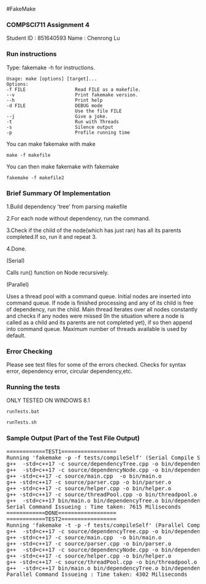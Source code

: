 #FakeMake

### COMPSCI711 Assignment 4

Student ID : 851640593
Name : Chenrong Lu

### Run instructions
Type: fakemake -h for instructions.
```
Usage: make [options] [target]...
Options:
-f FILE                  Read FILE as a makefile.
--v                      Print fakemake version.
--h                      Print help
-d FILE                  DEBUG mode
                         Use the file FILE
--j                      Give a joke.
-t                       Run with Threads
-s                       Silence output
-p                       Profile running time
```
You can make fakemake with make 
```
make -f makefile 
```
You can then make fakemake with fakemake
```
fakemake -f makefile2
```


### Brief Summary Of Implementation
1.Build dependency 'tree' from parsing makefile


2.For each node without dependency, run the command.


3.Check if the child of the node(which has just ran)
  has all its parents completed.If so, run it and repeat 3.


4.Done.


(Serial)

Calls run() function on Node recursively.


(Parallel)

Uses a thread pool with a command queue. Initial nodes are
inserted into command queue. If node is finished processing
and any of its child is free of dependency, run the child.
Main thread iterates over all nodes constantly and checks if
any nodes were missed (In the situation where a node is called as a
child and its parents are not completed yet), if so then append
into command queue. Maximum number of threads available is used by
default.

### Error Checking
Please see test files for some of the errors checked.
Checks for syntax error, dependency error, circular dependency,etc.

### Running the tests
ONLY TESTED ON WINDOWS 8.1
```Windows CMD
runTests.bat 
```
```Bash
runTests.sh
```
### Sample Output (Part of the Test File Output)
<pre>
============TEST1=================
Running 'fakemake -p -f tests/compileSelf' (Serial Compile Self)
g++  -std=c++17 -c source/dependencyTree.cpp -o bin/dependencyTree.o
g++  -std=c++17 -c source/dependencyNode.cpp -o bin/dependencyNode.o
g++ -std=c++17 -c source/main.cpp  -o bin/main.o
g++ -std=c++17 -c source/parser.cpp -o bin/parser.o
g++ -std=c++17 -c source/helper.cpp -o bin/helper.o
g++ -std=c++17 -c source/threadPool.cpp -o bin/threadpool.o
g++  -std=c++17 bin/main.o bin/dependencyTree.o bin/dependencyNode.o bin/parser.o bin/helper.o bin/threadPool.o -o fakemakeFromfakeMake
Serial Command Issueing : Time taken: 7615 Miliseconds
============DONE==================
============TEST2=================
Running 'fakemake -t -p -f tests/compileSelf' (Parallel Compile Self)
g++  -std=c++17 -c source/dependencyTree.cpp -o bin/dependencyTree.o
g++ -std=c++17 -c source/main.cpp  -o bin/main.o
g++ -std=c++17 -c source/parser.cpp -o bin/parser.o
g++  -std=c++17 -c source/dependencyNode.cpp -o bin/dependencyNode.o
g++ -std=c++17 -c source/helper.cpp -o bin/helper.o
g++ -std=c++17 -c source/threadPool.cpp -o bin/threadpool.o
g++  -std=c++17 bin/main.o bin/dependencyTree.o bin/dependencyNode.o bin/parser.o bin/helper.o bin/threadPool.o -o fakemakeFromfakeMake
Parallel Command Issueing : Time taken: 4302 Miliseconds
</pre>